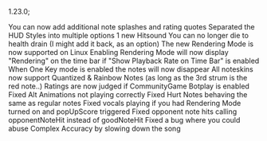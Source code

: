 1.23.0;

You can now add additional note splashes and rating quotes
Separated the HUD Styles into multiple options
1 new Hitsound
You can no longer die to health drain (I might add it back, as an option)
The new Rendering Mode is now supported on Linux
Enabling Rendering Mode will now display "Rendering" on the time bar if "Show Playback Rate on Time Bar" is enabled
When One Key mode is enabled the notes will now disappear
All noteskins now support Quantized & Rainbow Notes (as long as the 3rd strum is the red note..)
Ratings are now judged if CommunityGame Botplay is enabled
Fixed Alt Animations not playing correctly
Fixed Hurt Notes behaving the same as regular notes
Fixed vocals playing if you had Rendering Mode turned on and popUpScore triggered
Fixed opponent note hits calling opponentNoteHit instead of goodNoteHit
Fixed a bug where you could abuse Complex Accuracy by slowing down the song
